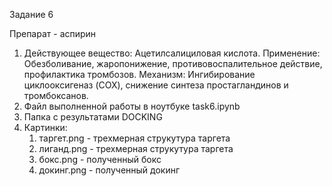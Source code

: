 Задание 6

Препарат - аспирин

1. Действующее вещество: Ацетилсалициловая кислота.
   Применение: Обезболивание, жаропонижение, противовоспалительное действие, профилактика тромбозов.
   Механизм: Ингибирование циклооксигеназ (COX), снижение синтеза простагландинов и тромбоксанов.
2. Файл выполненной работы в ноутбуке task6.ipynb
3. Папка с результатами DOCKING
4. Картинки:
    1. таргет.png - трехмерная струкутура таргета
    2. лиганд.png - трехмерная струкутура таргета
    3. бокс.png - полученный бокс
    4. докинг.png - полученный докинг